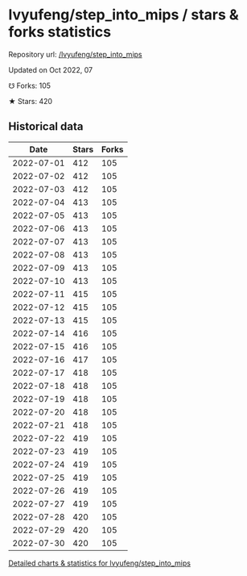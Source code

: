 # lvyufeng/step_into_mips / stars & forks statistics

Repository url: [/lvyufeng/step_into_mips](https://github.com/lvyufeng/step_into_mips)

Updated on Oct 2022, 07

☋ Forks: 105

★ Stars: 420

## Historical data
| Date | Stars | Forks |
|------|-------|-------|
| 2022-07-01 | 412 | 105 | 
| 2022-07-02 | 412 | 105 | 
| 2022-07-03 | 412 | 105 | 
| 2022-07-04 | 413 | 105 | 
| 2022-07-05 | 413 | 105 | 
| 2022-07-06 | 413 | 105 | 
| 2022-07-07 | 413 | 105 | 
| 2022-07-08 | 413 | 105 | 
| 2022-07-09 | 413 | 105 | 
| 2022-07-10 | 413 | 105 | 
| 2022-07-11 | 415 | 105 | 
| 2022-07-12 | 415 | 105 | 
| 2022-07-13 | 415 | 105 | 
| 2022-07-14 | 416 | 105 | 
| 2022-07-15 | 416 | 105 | 
| 2022-07-16 | 417 | 105 | 
| 2022-07-17 | 418 | 105 | 
| 2022-07-18 | 418 | 105 | 
| 2022-07-19 | 418 | 105 | 
| 2022-07-20 | 418 | 105 | 
| 2022-07-21 | 418 | 105 | 
| 2022-07-22 | 419 | 105 | 
| 2022-07-23 | 419 | 105 | 
| 2022-07-24 | 419 | 105 | 
| 2022-07-25 | 419 | 105 | 
| 2022-07-26 | 419 | 105 | 
| 2022-07-27 | 419 | 105 | 
| 2022-07-28 | 420 | 105 | 
| 2022-07-29 | 420 | 105 | 
| 2022-07-30 | 420 | 105 | 


[Detailed charts & statistics for lvyufeng/step_into_mips](https://reviewgithub.com/rep/lvyufeng/step_into_mips)
